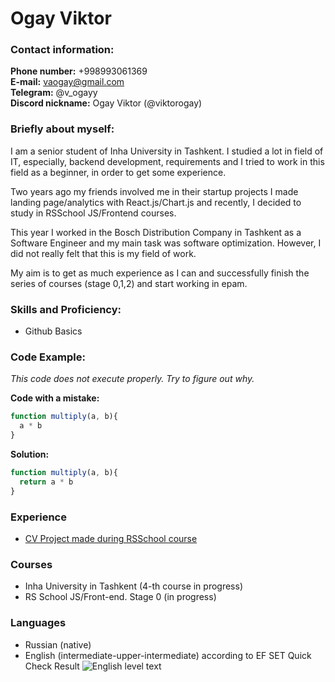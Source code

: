 # Ogay Viktor
### **Contact information:**  

**Phone number:** +998993061369  
**E-mail:** vaogay@gmail.com  
**Telegram:** @v_ogayy  
**Discord nickname:** Ogay Viktor (@viktorogay)  

### **Briefly about myself:**  
I am a senior student of Inha University in Tashkent. I studied a lot in field of IT, especially, backend development, requirements and I tried to work in this field as a beginner, in order to get some experience.  

Two years ago my friends involved me in their startup projects I made landing page/analytics with React.js/Chart.js and recently, I decided to study in RSSchool JS/Frontend courses.  

This year I worked in the Bosch Distribution Company in Tashkent as a Software Engineer and my main task was software optimization. However, I did not really felt that this is my field of work.  

My aim is to get as much experience as I can and successfully finish the series of courses (stage 0,1,2) and start working in epam.  

### **Skills and Proficiency:**  
* Github Basics  

### **Code Example:**  
*This code does not execute properly. Try to figure out why.*  

**Code with a mistake:**  
```javascript
function multiply(a, b){
  a * b
}
```  
**Solution:**  
```javascript
function multiply(a, b){
  return a * b
}
```  
### **Experience**  
* [CV Project made during RSSchool course](https://github.com/viktorogay/rsschool-cv/tree/main)  

### **Courses**  
* Inha University in Tashkent (4-th course in progress)
* RS School JS/Front-end. Stage 0 (in progress)  

### **Languages**  
* Russian (native)  
* English (intermediate-upper-intermediate) according to EF SET Quick Check Result
![English level text](/rsschool-cv/EN.png)  










